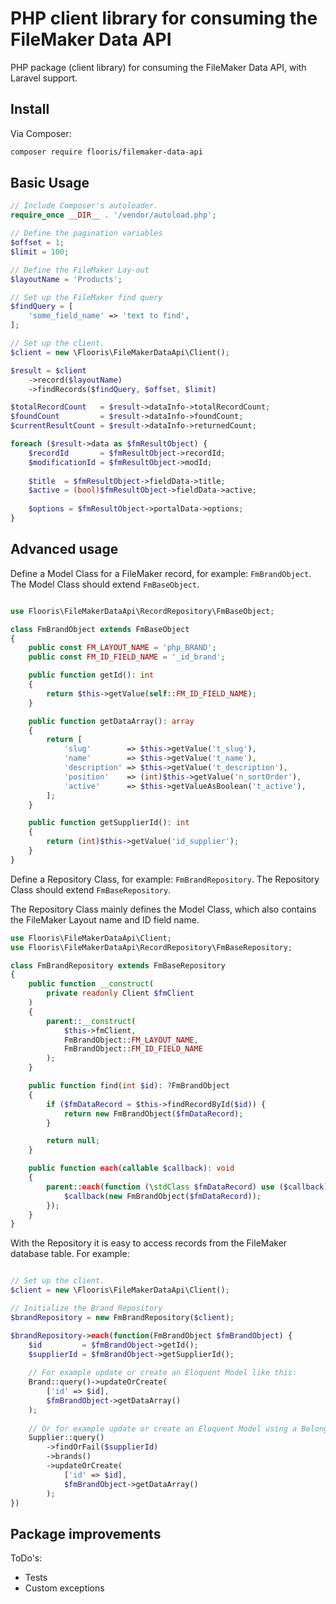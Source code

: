 # PHP client library for consuming the FileMaker Data API

PHP package (client library) for consuming the FileMaker Data API, with Laravel support. 

## Install

Via Composer:

```bash
composer require flooris/filemaker-data-api
```


## Basic Usage

```php
// Include Composer's autoloader.
require_once __DIR__ . '/vendor/autoload.php';

// Define the pagination variables
$offset = 1;
$limit = 100;

// Define the FileMaker Lay-out
$layoutName = 'Products';

// Set up the FileMaker find query
$findQuery = [
    'some_field_name' => 'text to find',
];

// Set up the client.
$client = new \Flooris\FileMakerDataApi\Client();

$result = $client
    ->record($layoutName)
    ->findRecords($findQuery, $offset, $limit)

$totalRecordCount   = $result->dataInfo->totalRecordCount;
$foundCount         = $result->dataInfo->foundCount;
$currentResultCount = $result->dataInfo->returnedCount;

foreach ($result->data as $fmResultObject) {
    $recordId       = $fmResultObject->recordId;
    $modificationId = $fmResultObject->modId;
    
    $title  = $fmResultObject->fieldData->title;
    $active = (bool)$fmResultObject->fieldData->active;
        
    $options = $fmResultObject->portalData->options;
}
```

## Advanced usage

Define a Model Class for a FileMaker record, for example: `FmBrandObject`.
The Model Class should extend `FmBaseObject`.

```php

use Flooris\FileMakerDataApi\RecordRepository\FmBaseObject;

class FmBrandObject extends FmBaseObject
{
    public const FM_LAYOUT_NAME = 'php_BRAND';
    public const FM_ID_FIELD_NAME = '_id_brand';

    public function getId(): int
    {
        return $this->getValue(self::FM_ID_FIELD_NAME);
    }

    public function getDataArray(): array
    {
        return [
            'slug'        => $this->getValue('t_slug'),
            'name'        => $this->getValue('t_name'),
            'description' => $this->getValue('t_description'),
            'position'    => (int)$this->getValue('n_sortOrder'),
            'active'      => $this->getValueAsBoolean('t_active'),
        ];
    }

    public function getSupplierId(): int
    {
        return (int)$this->getValue('id_supplier');
    }
}
```

Define a Repository Class, for example: `FmBrandRepository`.
The Repository Class should extend `FmBaseRepository`.

The Repository Class mainly defines the Model Class, which also contains the FileMaker Layout name and ID field name.

```php
use Flooris\FileMakerDataApi\Client;
use Flooris\FileMakerDataApi\RecordRepository\FmBaseRepository;

class FmBrandRepository extends FmBaseRepository
{
    public function __construct(
        private readonly Client $fmClient
    )
    {
        parent::__construct(
            $this->fmClient,
            FmBrandObject::FM_LAYOUT_NAME,
            FmBrandObject::FM_ID_FIELD_NAME
        );
    }

    public function find(int $id): ?FmBrandObject
    {
        if ($fmDataRecord = $this->findRecordById($id)) {
            return new FmBrandObject($fmDataRecord);
        }

        return null;
    }

    public function each(callable $callback): void
    {
        parent::each(function (\stdClass $fmDataRecord) use ($callback) {
            $callback(new FmBrandObject($fmDataRecord));
        });
    }
}
```

With the Repository it is easy to access records from the FileMaker database table.
For example:

```php

// Set up the client.
$client = new \Flooris\FileMakerDataApi\Client();

// Initialize the Brand Repository
$brandRepository = new FmBrandRepository($client);

$brandRepository->each(function(FmBrandObject $fmBrandObject) {
    $id         = $fmBrandObject->getId();
    $supplierId = $fmBrandObject->getSupplierId();
    
    // For example update or create an Eloquent Model like this:
    Brand::query()->updateOrCreate(
        ['id' => $id], 
        $fmBrandObject->getDataArray()
    );
    
    // Or for example update or create an Eloquent Model using a BelongsTo relationship like this:
    Supplier::query()
        ->findOrFail($supplierId)
        ->brands()
        ->updateOrCreate(
            ['id' => $id], 
            $fmBrandObject->getDataArray()
        );
})

```


## Package improvements

ToDo's:
* Tests
* Custom exceptions
